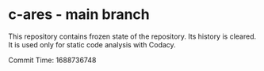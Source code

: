 # c-ares - main branch

This repository contains frozen state of the repository.
Its history is cleared. It is used only for static code
analysis with Codacy.

Commit Time: 1688736748